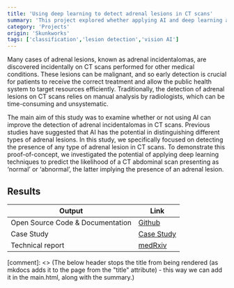 ```yaml
---
title: 'Using deep learning to detect adrenal lesions in CT scans'
summary: 'This project explored whether applying AI and deep learning augment the detection of adrenal incidentalomas in patients’ CT scans.'
category: 'Projects'
origin: 'Skunkworks'
tags: ['classification','lesion detection','vision AI']
---
```


Many cases of adrenal lesions, known as adrenal incidentalomas, are discovered incidentally on CT scans performed for other medical conditions. These lesions can be malignant, and so early detection is crucial for patients to receive the correct treatment and allow the public health system to target resources efficiently. Traditionally, the detection of adrenal lesions on CT scans relies on manual analysis by radiologists, which can be time-consuming and unsystematic.

The main aim of this study was to examine whether or not using AI can improve the detection of adrenal incidentalomas in CT scans. Previous studies have suggested that AI has the potential in distinguishing different types of adrenal lesions. In this study, we specifically focused on detecting the presence of any type of adrenal lesion in CT scans. To demonstrate this proof-of-concept, we investigated the potential of applying deep learning techniques to predict the likelihood of a CT abdominal scan presenting as ‘normal’ or ‘abnormal’, the latter implying the presence of an adrenal lesion.
## Results


Output|Link
---|---
Open Source Code & Documentation|[Github](https://github.com/nhsx/skunkworks-adrenal-lesions-detection)
Case Study|[Case Study](https://transform.england.nhs.uk/ai-lab/explore-all-resources/develop-ai/using-deep-learning-to-detect-adrenal-lesions-in-ct-scans/)
Technical report|[medRxiv](https://www.medrxiv.org/content/10.1101/2023.02.22.23286184v1)

[comment]: <> (The below header stops the title from being rendered (as mkdocs adds it to the page from the "title" attribute) - this way we can add it in the main.html, along with the summary.)
#